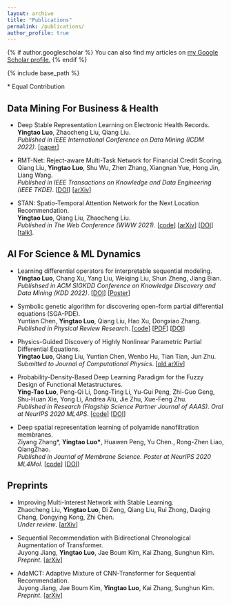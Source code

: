 ```yaml
---
layout: archive
title: "Publications"
permalink: /publications/
author_profile: true
---
```


{% if author.googlescholar %}
  You can also find my articles on <u><a href="{{author.googlescholar}}">my Google Scholar profile</a>.</u>
{% endif %}

{% include base_path %}

\* Equal Contribution 
  
## Data Mining For Business & Health
* Deep Stable Representation Learning on Electronic Health Records.  
__Yingtao Luo__, Zhaocheng Liu, Qiang Liu.  
*Published in IEEE International Conference on Data Mining (ICDM 2022)*.  [[paper](https://github.com/yingtaoluo/yingtaoluo.github.io/blob/master/_publications/Causal_Healthcare_Embedding.pdf)]  

* RMT-Net: Reject-aware Multi-Task Network for Financial Credit Scoring.  
Qiang Liu, __Yingtao Luo__, Shu Wu, Zhen Zhang, Xiangnan Yue, Hong Jin, Liang Wang.  
*Published in IEEE Transactions on Knowledge and Data Engineering (IEEE TKDE)*. [[DOI](https://doi.org/10.1109/TKDE.2022.3179025)]  [[arXiv](https://arxiv.org/abs/2206.00568)]  

* STAN: Spatio-Temporal Attention Network for the Next Location Recommendation.  
__Yingtao Luo__, Qiang Liu, Zhaocheng Liu.  
*Published in The Web Conference (WWW 2021)*. [[code](https://github.com/yingtaoluo/Spatial-Temporal-Attention-Network-for-POI-Recommendation)]  [[arXiv](https://arxiv.org/abs/2102.04095)]  [[DOI](https://doi.org/10.1145/3442381.3449998)]  [[talk](https://www.youtube.com/watch?v=ajNzESvOvzs)].

## AI For Science & ML Dynamics
* Learning differential operators for interpretable sequential modeling.  
__Yingtao Luo__, Chang Xu, Yang Liu, Weiqing Liu, Shun Zheng, Jiang Bian.  
*Publishsed in ACM SIGKDD Conference on Knowledge Discovery and Data Mining (KDD 2022)*.  [[DOI](https://doi.org/10.1145/3534678.3539245)]  [[Poster](https://github.com/yingtaoluo/yingtaoluo.github.io/blob/master/_publications/LDO_poster.pdf)]

* Symbolic genetic algorithm for discovering open-form partial differential equations (SGA-PDE).  
Yuntian Chen, __Yingtao Luo__, Qiang Liu, Hao Xu, Dongxiao Zhang.  
*Published in Physical Review Research*. [[code](https://github.com/yingtaoluo/PDE-Discovery-with-Evolutionary-Tree-Search)]  [[PDF](https://journals.aps.org/prresearch/pdf/10.1103/PhysRevResearch.4.023174)]  [[DOI](https://doi.org/10.1103/PhysRevResearch.4.023174)]
  
* Physics-Guided Discovery of Highly Nonlinear Parametric Partial Differential Equations.  
__Yingtao Luo__, Qiang Liu, Yuntian Chen, Wenbo Hu, Tian Tian, Jun Zhu.  
*Submitted to Journal of Computational Physics*. [[old arXiv](https://arxiv.org/abs/2106.01078)]

* Probability-Density-Based Deep Learning Paradigm for the Fuzzy Design of Functional Metastructures.  
__Ying-Tao Luo__, Peng-Qi Li, Dong-Ting Li, Yu-Gui Peng, Zhi-Guo Geng,  
Shu-Huan Xie, Yong Li, Andrea Alù, Jie Zhu, Xue-Feng Zhu.  
*Published in Research (Flagship Science Partner Journal of AAAS). Oral at NeurIPS 2020 ML4PS*. [[code](http://github.com/yingtaoluo/Probabilistic-density-network)]  [[DOI](https://doi.org/10.34133/2020/8757403)]
  
* Deep spatial representation learning of polyamide nanofiltration membranes.  
Ziyang Zhang\*, __Yingtao Luo\*__, Huawen Peng, Yu Chen., Rong-Zhen Liao, QiangZhao.  
*Published in Journal of Membrane Science. Poster at NeurIPS 2020 ML4Mol*. [[code](https://github.com/yingtaoluo/Nanofiltration-Membrane-Deep-Learning)]  [[DOI](https://doi.org/10.1016/j.memsci.2020.118910)] 

## Preprints
* Improving Multi-Interest Network with Stable Learning.  
Zhaocheng Liu, __Yingtao Luo__, Di Zeng, Qiang Liu, Rui Zhong, Daqing Chang, Dongying Kong, Zhi Chen.  
*Under review*.  [[arXiv](https://arxiv.org/abs/2207.07910)]

* Sequential Recommendation with Bidirectional Chronological Augmentation of Transformer.  
Juyong Jiang,  __Yingtao Luo__, Jae Boum Kim, Kai Zhang, Sunghun Kim.  
*Preprint*. [[arXiv](https://arxiv.org/pdf/2112.06460.pdf)]   

* AdaMCT: Adaptive Mixture of CNN-Transformer for Sequential Recommendation.  
Juyong Jiang, Jae Boum Kim, __Yingtao Luo__, Kai Zhang, Sunghun Kim.  
*Preprint*. [[arXiv](https://arxiv.org/abs/2205.08776)]  
